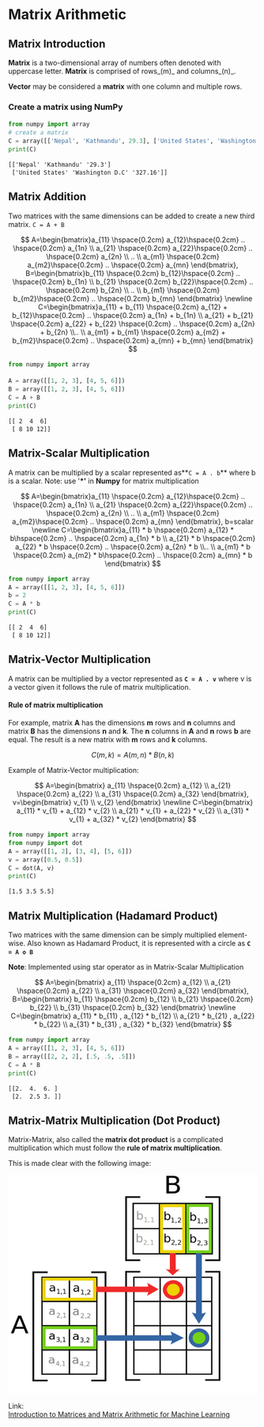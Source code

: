 # Matrix Arithmetic

## Matrix Introduction

**Matrix** is a two-dimensional array of numbers often denoted with uppercase letter. **Matrix** is comprised of rows_\(m\)_ and columns_\(n\)_.

**Vector** may be considered a **matrix** with one column and multiple rows.

### Create a matrix using NumPy

```python
from numpy import array
# create a matrix
C = array([['Nepal', 'Kathmandu', 29.3], ['United States', 'Washington D.C', 327.16]])
print(C)
```

```text
[['Nepal' 'Kathmandu' '29.3']
 ['United States' 'Washington D.C' '327.16']]
```

## Matrix Addition

Two matrices with the same dimensions can be added to create a new third matrix. `C = A + B`

$$
A=\begin{bmatrix}a_{11} \hspace{0.2cm} a_{12}\hspace{0.2cm}  .. \hspace{0.2cm} a_{1n}
\\ a_{21} \hspace{0.2cm} a_{22}\hspace{0.2cm}  .. \hspace{0.2cm} a_{2n} 
\\ .. 
\\ a_{m1} \hspace{0.2cm} a_{m2}\hspace{0.2cm}  .. \hspace{0.2cm} a_{mn} \end{bmatrix},
B=\begin{bmatrix}b_{11} \hspace{0.2cm} b_{12}\hspace{0.2cm}  .. \hspace{0.2cm} b_{1n}
\\ b_{21} \hspace{0.2cm} b_{22}\hspace{0.2cm}  .. \hspace{0.2cm} b_{2n} 
\\ ..
\\ b_{m1} \hspace{0.2cm} b_{m2}\hspace{0.2cm}  .. \hspace{0.2cm} b_{mn} \end{bmatrix}
\newline
C=\begin{bmatrix}a_{11} + b_{11} \hspace{0.2cm} a_{12} + b_{12}\hspace{0.2cm}  .. \hspace{0.2cm} a_{1n} + b_{1n}
\\ a_{21} + b_{21} \hspace{0.2cm} a_{22} + b_{22} \hspace{0.2cm}  .. \hspace{0.2cm} a_{2n} + b_{2n}
\\..
\\ a_{m1} + b_{m1} \hspace{0.2cm} a_{m2} + b_{m2}\hspace{0.2cm}  .. \hspace{0.2cm} a_{mn} + b_{mn} \end{bmatrix}
$$

```python
from numpy import array

A = array([[1, 2, 3], [4, 5, 6]])
B = array([[1, 2, 3], [4, 5, 6]])
C = A + B
print(C)
```

```text
[[ 2  4  6]
 [ 8 10 12]]
```

## Matrix-Scalar Multiplication

A matrix can be multiplied by a scalar represented as**`C = A . b`** where b is a scalar. Note: use '**\*'** in **Numpy** for matrix multiplication

$$
A=\begin{bmatrix}a_{11} \hspace{0.2cm} a_{12}\hspace{0.2cm}  .. \hspace{0.2cm} a_{1n}
\\ a_{21} \hspace{0.2cm} a_{22}\hspace{0.2cm}  .. \hspace{0.2cm} a_{2n} 
\\ .. 
\\ a_{m1} \hspace{0.2cm} a_{m2}\hspace{0.2cm}  .. \hspace{0.2cm} a_{mn} \end{bmatrix},
b=scalar
\newline
C=\begin{bmatrix}a_{11} * b  \hspace{0.2cm} a_{12}  * b\hspace{0.2cm}  .. \hspace{0.2cm} a_{1n}  * b
\\ a_{21} * b \hspace{0.2cm} a_{22} * b \hspace{0.2cm}  .. \hspace{0.2cm} a_{2n} * b
\\..
\\ a_{m1} * b \hspace{0.2cm} a_{m2} * b\hspace{0.2cm}  .. \hspace{0.2cm} a_{mn} * b \end{bmatrix}
$$

```python
from numpy import array
A = array([[1, 2, 3], [4, 5, 6]])
b = 2
C = A * b
print(C)
```

```text
[[ 2  4  6]
 [ 8 10 12]]
```

## Matrix-Vector Multiplication

A matrix can be multiplied by a vector represented as **`C = A . v`** where v is a vector given it follows the rule of matrix multiplication.

#### Rule of matrix multiplication

For example, matrix **A** has the dimensions **m** rows and **n** columns and matrix **B** has the dimensions **n** and **k**. The **n** columns in **A** and **n** rows **b** are equal. The result is a new matrix with **m** rows and **k** columns.

$$
C(m,k) = A(m,n) * B(n,k)
$$

Example of Matrix-Vector multiplication:

$$
A=\begin{bmatrix}
a_{11} \hspace{0.2cm} a_{12}
\\ a_{21} \hspace{0.2cm} a_{22}
\\ a_{31} \hspace{0.2cm} a_{32}
\end{bmatrix},
v=\begin{bmatrix}
v_{1}
\\ v_{2}
\end{bmatrix}
\newline
C=\begin{bmatrix}
a_{11}  * v_{1} + a_{12} * v_{2}
\\ a_{21}  * v_{1} +  a_{22} * v_{2}
\\ a_{31} * v_{1} + a_{32} * v_{2}
\end{bmatrix}
$$

```python
from numpy import array
from numpy import dot
A = array([[1, 2], [3, 4], [5, 6]])
v = array([0.5, 0.5])
C = dot(A, v)
print(C)
```

```text
[1.5 3.5 5.5]
```

## Matrix Multiplication \(Hadamard Product\)

Two matrices with the same dimension can be simply multiplied element-wise. Also known as Hadamard Product, it is represented with a circle as  **`C = A o B`**

**Note**: Implemented using star operator as in Matrix-Scalar Multiplication

$$
A=\begin{bmatrix}
a_{11} \hspace{0.2cm} a_{12}
\\ a_{21} \hspace{0.2cm} a_{22}
\\ a_{31} \hspace{0.2cm} a_{32}
\end{bmatrix},
B=\begin{bmatrix}
b_{11} \hspace{0.2cm} b_{12}
\\ b_{21} \hspace{0.2cm} b_{22}
\\ b_{31} \hspace{0.2cm} b_{32}
\end{bmatrix}
\newline
C=\begin{bmatrix}
a_{11}  * b_{11} , a_{12} * b_{12}
\\ a_{21}  * b_{21} ,  a_{22} * b_{22}
\\ a_{31} * b_{31} , a_{32} * b_{32}
\end{bmatrix}
$$

```python
from numpy import array
A = array([[1, 2, 3], [4, 5, 6]])
B = array([[2, 2, 2], [.5, .5, .5]])
C = A * B
print(C)
```

```text
[[2.  4.  6. ]
 [2.  2.5 3. ]]
```

## Matrix-Matrix Multiplication \(Dot Product\)

Matrix-Matrix, also called the **matrix dot product** is a complicated multiplication which must follow the **rule of matrix multiplication**. 

This is made clear with the following image:

![Depiction of matrix multiplication](../../../.gitbook/assets/depection-of-matrix-multiplication.png)



Link:  
[Introduction to Matrices and Matrix Arithmetic for Machine Learning](https://machinelearningmastery.com/introduction-matrices-machine-learning/)

